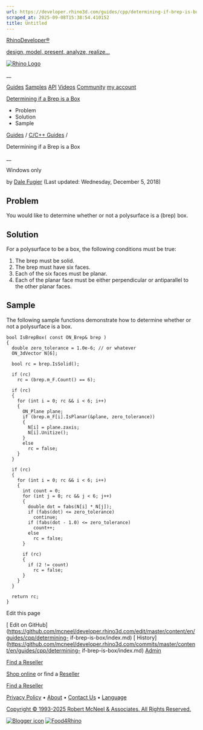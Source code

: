 ```yaml
---
url: https://developer.rhino3d.com/guides/cpp/determining-if-brep-is-box/
scraped_at: 2025-09-08T15:38:54.410152
title: Untitled
---
```


[RhinoDeveloper®](/)

[design, model, present, analyze, realize...](/)

[![Rhino Logo](https://developer.rhino3d.com/images/rhinodevlogo.png)](/)

__

[Guides](https://developer.rhino3d.com/guides)
[Samples](https://developer.rhino3d.com/samples)
[API](https://developer.rhino3d.com/api)
[Videos](https://developer.rhino3d.com/videos)
[Community](https://discourse.mcneel.com/c/rhino-developer) [my account
](https://www.rhino3d.com/my-account/ "Manage your account, licenses, and
teams")

[Determining if a Brep is a
Box](https://developer.rhino3d.com/guides/cpp/determining-if-brep-is-box/)

  * Problem
  * Solution
  * Sample

[Guides](https://developer.rhino3d.com/en/guides/) / [C/C++
Guides](https://developer.rhino3d.com/en/guides/cpp/) /

Determining if a Brep is a Box

__

Windows only

by [Dale Fugier](https://discourse.mcneel.com/u/dale/) (Last updated:
Wednesday, December 5, 2018)

## Problem

You would like to determine whether or not a polysurface is a (brep) box.

## Solution

For a polysurface to be a box, the following conditions must be true:

  1. The brep must be solid.
  2. The brep must have six faces.
  3. Each of the six faces must be planar.
  4. Each of the planar face must be either perpendicular or antiparallel to the other planar faces.

## Sample

The following sample functions demonstrate how to determine whether or not a
polysurface is a box.

    
    
    bool IsBrepBox( const ON_Brep& brep )
    {
      double zero_tolerance = 1.0e-6; // or whatever
      ON_3dVector N[6];
    
      bool rc = brep.IsSolid();
    
      if (rc)
        rc = (brep.m_F.Count() == 6);
    
      if (rc)
      {
        for (int i = 0; rc && i < 6; i++)
        {
          ON_Plane plane;
          if (brep.m_F[i].IsPlanar(&plane, zero_tolerance))
          {
            N[i] = plane.zaxis;
            N[i].Unitize();
          }
          else
            rc = false;
        }
      }
    
      if (rc)
      {
        for (int i = 0; rc && i < 6; i++)
        {
          int count = 0;
          for (int j = 0; rc && j < 6; j++)
          {
            double dot = fabs(N[i] * N[j]);
            if (fabs(dot) <= zero_tolerance)
              continue;
            if (fabs(dot - 1.0) <= zero_tolerance)
              count++;
            else
              rc = false;
          }
    
          if (rc)
          {
            if (2 != count)
              rc = false;
          }
        }
      }
    
      return rc;
    }
    

Edit this page

[ Edit on
GitHub](https://github.com/mcneel/developer.rhino3d.com/edit/master/content/en/guides/cpp/determining-
if-brep-is-box/index.md) [
History](https://github.com/mcneel/developer.rhino3d.com/commits/master/content/en/guides/cpp/determining-
if-brep-is-box/index.md) [ Admin](https://developer.rhino3d.com/admin)

[Find a Reseller](https://www.rhino3d.com/sales)

[Shop online](https://www.rhino3d.com/store) or find a
[Reseller](https://www.rhino3d.com/sales)

[Find a Reseller](https://www.rhino3d.com/sales)

[Privacy Policy](https://www.rhino3d.com/privacy) •
[About](https://www.rhino3d.com/mcneel/about) • [Contact
Us](https://www.rhino3d.com/mcneel/contact) • [
Language](https://www.rhino3d.com/language "Change to a different region or
language")

[Copyright © 1993-2025 Robert McNeel & Associates. All Rights
Reserved.](https://www.rhino3d.com/mcneel/about)

[](https://www.facebook.com/McNeelRhinoceros/)
[](https://twitter.com/bobmcneel) [](https://www.linkedin.com/groups/75313/)
[](https://www.youtube.com/user/RhinoGuide/videos) [](https://vimeo.com/rhino)
[![Blogger
icon](https://developer.rhino3d.com/images/blogger.svg)](http://blog.rhino3d.com/)
[![Food4Rhino](https://developer.rhino3d.com/images/f4r_icon_01.svg)](https://www.food4rhino.com)

